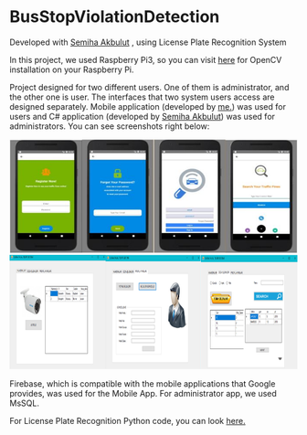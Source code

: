 # BusStopViolationDetection
Developed with <a href="https://github.com/AkbulutSemiha">Semiha Akbulut</a> , using License Plate Recognition System

In this project, we used Raspberry Pi3, so you can visit <a href="https://www.pyimagesearch.com/2017/09/04/raspbian-stretch-install-opencv-3-python-on-your-raspberry-pi/">here</a> for OpenCV installation on your Raspberry Pi.

Project designed for two different users. One of them is administrator, and the other one is user. The interfaces that two system users access are designed separately. Mobile application (developed by <a href="https://github.com/pinarkocak">me.</a>) was used for users and C# application (developed by <a href="https://github.com/AkbulutSemiha">Semiha Akbulut</a>) was used for administrators. You can see screenshots right below:

<img src="Images/mobile_app.JPG" width="600" height="200">  <img src="Images/admin_app.png" width="600" height="200"> 

Firebase, which is compatible with the mobile applications that Google provides, was used for the Mobile App. For administrator app, we used MsSQL.

For License Plate Recognition Python code, you can look <a href="">here.</a>
